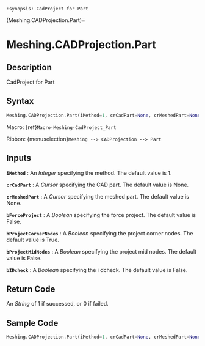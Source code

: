```{module} Meshing.CADProjection.Part()
:synopsis: CadProject for Part
```

(Meshing.CADProjection.Part)=

# Meshing.CADProjection.Part

## Description

CadProject for Part

## Syntax

```python
Meshing.CADProjection.Part(iMethod=1, crCadPart=None, crMeshedPart=None, bForceProject=False, bProjectCornerNodes=True, bProjectMidNodes=False, bIDcheck=False)
```

Macro: {ref}`Macro-Meshing-CadProject_Part`

Ribbon: {menuselection}`Meshing --> CADProjection --> Part`

## Inputs

**`iMethod`**
: An _Integer_ specifying the method. The default value is 1.

**`crCadPart`**
: A _Cursor_ specifying the CAD part. The default value is None.

**`crMeshedPart`**
: A _Cursor_ specifying the meshed part. The default value is None.

**`bForceProject`**
: A _Boolean_ specifying the force project. The default value is False.

**`bProjectCornerNodes`**
: A _Boolean_ specifying the project corner nodes. The default value is True.

**`bProjectMidNodes`**
: A _Boolean_ specifying the project mid nodes. The default value is False.

**`bIDcheck`**
: A _Boolean_ specifying the i dcheck. The default value is False.

## Return Code

An _String_ of 1 if successed, or 0 if failed.

## Sample Code

```python
Meshing.CADProjection.Part(iMethod=1, crCadPart=None, crMeshedPart=None, bForceProject=False, bProjectCornerNodes=True, bProjectMidNodes=False, bIDcheck=False)
```
